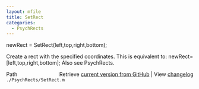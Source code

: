 ```yaml
---
layout: mfile
title: SetRect
categories:
  - PsychRects
---
```


 newRect = SetRect\(left,top,right,bottom\);

 Create a rect with the specified coordinates.
 This is equivalent to:
    newRect=\[left,top,right,bottom\];
 Also see PsychRects.


<div class="code_header" style="text-align:right;">
  <span style="float:left;">Path&nbsp;&nbsp;</span> <span class="counter">Retrieve <a href=
  "https://raw.github.com/Psychtoolbox-3/Psychtoolbox-3/beta/./PsychRects/SetRect.m">current version from GitHub</a> | View <a href=
  "https://github.com/Psychtoolbox-3/Psychtoolbox-3/commits/beta/./PsychRects/SetRect.m">changelog</a></span>
</div>
<div class="code">
  <code>./PsychRects/SetRect.m</code>
</div>
